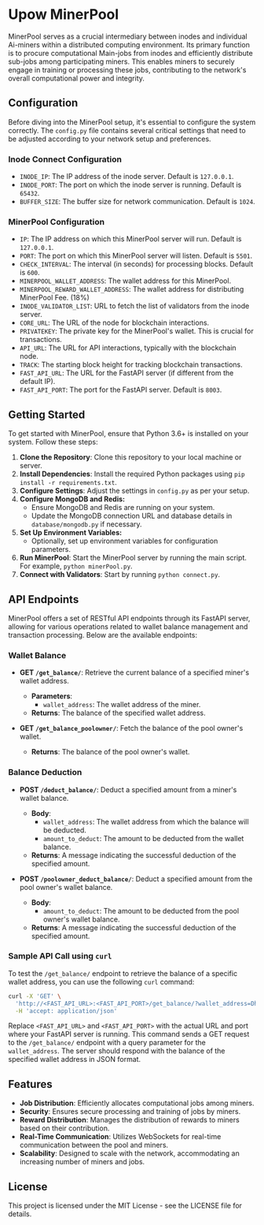 # Upow MinerPool

MinerPool serves as a crucial intermediary between inodes and individual Ai-miners within a distributed computing environment. Its primary function is to procure computational Main-jobs from inodes and efficiently distribute sub-jobs among participating miners. This enables miners to securely engage in training or processing these jobs, contributing to the network's overall computational power and integrity.

## Configuration

Before diving into the MinerPool setup, it's essential to configure the system correctly. The `config.py` file contains several critical settings that need to be adjusted according to your network setup and preferences.

### Inode Connect Configuration

- `INODE_IP`: The IP address of the inode server. Default is `127.0.0.1`.
- `INODE_PORT`: The port on which the inode server is running. Default is `65432`.
- `BUFFER_SIZE`: The buffer size for network communication. Default is `1024`.

### MinerPool Configuration

- `IP`: The IP address on which this MinerPool server will run. Default is `127.0.0.1`.
- `PORT`: The port on which this MinerPool server will listen. Default is `5501`.
- `CHECK_INTERVAL`: The interval (in seconds) for processing blocks. Default is `600`.
- `MINERPOOL_WALLET_ADDRESS`: The wallet address for this MinerPool.
- `MINERPOOL_REWARD_WALLET_ADDRESS`: The wallet address for distributing MinerPool Fee. (18%)
- `INODE_VALIDATOR_LIST`: URL to fetch the list of validators from the inode server.
- `CORE_URL`: The URL of the node for blockchain interactions.
- `PRIVATEKEY`: The private key for the MinerPool's wallet. This is crucial for transactions.
- `API_URL`: The URL for API interactions, typically with the blockchain node.
- `TRACK`: The starting block height for tracking blockchain transactions.
- `FAST_API_URL`: The URL for the FastAPI server (if different from the default IP).
- `FAST_API_PORT`: The port for the FastAPI server. Default is `8003`.

## Getting Started

To get started with MinerPool, ensure that Python 3.6+ is installed on your system. Follow these steps:

1. **Clone the Repository**: Clone this repository to your local machine or server.
2. **Install Dependencies**: Install the required Python packages using `pip install -r requirements.txt`.
3. **Configure Settings**: Adjust the settings in `config.py` as per your setup.
4. **Configure MongoDB and Redis:**
   - Ensure MongoDB and Redis are running on your system.
   - Update the MongoDB connection URL and database details in `database/mongodb.py` if necessary.
5. **Set Up Environment Variables:**
   - Optionally, set up environment variables for configuration parameters.
6. **Run MinerPool**: Start the MinerPool server by running the main script. For example, `python minerPool.py`.
7. **Connect with Validators**: Start by running `python connect.py`.

## API Endpoints

MinerPool offers a set of RESTful API endpoints through its FastAPI server, allowing for various operations related to wallet balance management and transaction processing. Below are the available endpoints:

### Wallet Balance

- **GET `/get_balance/`**: Retrieve the current balance of a specified miner's wallet address.

  - **Parameters**:
    - `wallet_address`: The wallet address of the miner.
  - **Returns**: The balance of the specified wallet address.

- **GET `/get_balance_poolowner/`**: Fetch the balance of the pool owner's wallet.
  - **Returns**: The balance of the pool owner's wallet.

### Balance Deduction

- **POST `/deduct_balance/`**: Deduct a specified amount from a miner's wallet balance.

  - **Body**:
    - `wallet_address`: The wallet address from which the balance will be deducted.
    - `amount_to_deduct`: The amount to be deducted from the wallet balance.
  - **Returns**: A message indicating the successful deduction of the specified amount.

- **POST `/poolowner_deduct_balance/`**: Deduct a specified amount from the pool owner's wallet balance.
  - **Body**:
    - `amount_to_deduct`: The amount to be deducted from the pool owner's wallet balance.
  - **Returns**: A message indicating the successful deduction of the specified amount.

### Sample API Call using `curl`

To test the `/get_balance/` endpoint to retrieve the balance of a specific wallet address, you can use the following `curl` command:

```bash
curl -X 'GET' \
  'http://<FAST_API_URL>:<FAST_API_PORT>/get_balance/?wallet_address=DhWyMUj2pna2UYbvrqULyLf6dEo2MNzPHA7Uh4kBrJGFY' \
  -H 'accept: application/json'
```

Replace `<FAST_API_URL>` and `<FAST_API_PORT>` with the actual URL and port where your FastAPI server is running. This command sends a GET request to the `/get_balance/` endpoint with a query parameter for the `wallet_address`. The server should respond with the balance of the specified wallet address in JSON format.

## Features

- **Job Distribution**: Efficiently allocates computational jobs among miners.
- **Security**: Ensures secure processing and training of jobs by miners.
- **Reward Distribution**: Manages the distribution of rewards to miners based on their contribution.
- **Real-Time Communication**: Utilizes WebSockets for real-time communication between the pool and miners.
- **Scalability**: Designed to scale with the network, accommodating an increasing number of miners and jobs.

## License

This project is licensed under the MIT License - see the LICENSE file for details.
